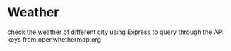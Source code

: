 # Weather
check the weather of different city
using Express to query through the API keys from openwhethermap.org 
